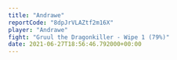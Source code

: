 ```yaml
---
title: "Andrawe"
reportCode: "8dpJrVLAZtf2m16X"
player: "Andrawe"
fight: "Gruul the Dragonkiller - Wipe 1 (79%)"
date: 2021-06-27T18:56:46.792000+00:00
---
```

